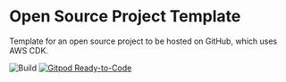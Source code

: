 # Open Source Project Template
Template for an open source project to be hosted on GitHub, which uses AWS CDK.

![Build](https://github.com/mscribe/aws-cdk-project-template/workflows/build/badge.svg)
[![Gitpod Ready-to-Code](https://img.shields.io/badge/Gitpod-ready--to--code-blue?logo=gitpod)](https://gitpod.io/#https://github.com/mscribe/aws-cdk-project-template)
